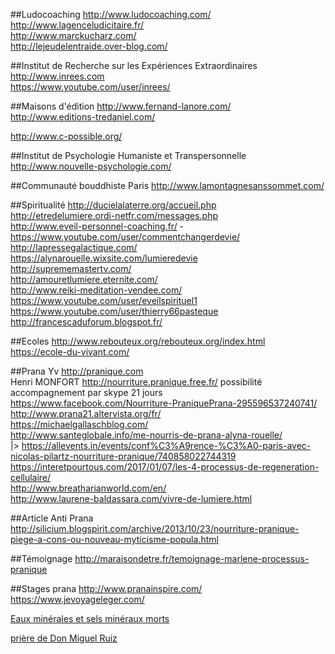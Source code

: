 ##Ludocoaching
http://www.ludocoaching.com/  
http://www.lagenceludicitaire.fr/  
http://www.marckucharz.com/  
http://lejeudelentraide.over-blog.com/  


##Institut de Recherche sur les Expériences Extraordinaires
http://www.inrees.com  
https://www.youtube.com/user/inrees/  

##Maisons d'édition
http://www.fernand-lanore.com/  
http://www.editions-tredaniel.com/  

http://www.c-possible.org/

##Institut de Psychologie Humaniste et Transpersonnelle
http://www.nouvelle-psychologie.com/  


##Communauté bouddhiste Paris
http://www.lamontagnesanssommet.com/  

##Spiritualité
http://ducielalaterre.org/accueil.php  
http://etredelumiere.ordi-netfr.com/messages.php  
http://www.eveil-personnel-coaching.fr/ - https://www.youtube.com/user/commentchangerdevie/
http://lapressegalactique.com/  
https://alynarouelle.wixsite.com/lumieredevie  
http://suprememastertv.com/  
http://amouretlumiere.eternite.com/  
http://www.reiki-meditation-vendee.com/  
https://www.youtube.com/user/eveilspirituel1  
https://www.youtube.com/user/thierry66pasteque  
http://francescaduforum.blogspot.fr/  


##Ecoles
http://www.rebouteux.org/rebouteux.org/index.html  
https://ecole-du-vivant.com/  


##Prana
Yv http://pranique.com  
Henri MONFORT http://nourriture.pranique.free.fr/  possibilité accompagnement par skype 21 jours
https://www.facebook.com/Nourriture-PraniquePrana-295596537240741/  
http://www.prana21.altervista.org/fr/  
https://michaelgallaschblog.com/  
http://www.santeglobale.info/me-nourris-de-prana-alyna-rouelle/  
|> https://allevents.in/events/conf%C3%A9rence-%C3%A0-paris-avec-nicolas-pilartz-nourriture-pranique/740858022744319
https://interetpourtous.com/2017/01/07/les-4-processus-de-regeneration-cellulaire/  
http://www.breatharianworld.com/en/  
http://www.laurene-baldassara.com/vivre-de-lumiere.html  

##Article Anti Prana
http://silicium.blogspirit.com/archive/2013/10/23/nourriture-pranique-piege-a-cons-ou-nouveau-myticisme-popula.html

##Témoignage
http://maraisondetre.fr/temoignage-marlene-processus-pranique  


##Stages prana
http://www.pranainspire.com/  
https://www.jevoyageleger.com/  

[Eaux minérales et sels minéraux morts](http://www.naturosante.com/rubriques/conseils/conseil.php?91)

[prière de Don Miguel Ruiz](http://www.danielleclermont.com/don_miguel_ruiz.htm)

